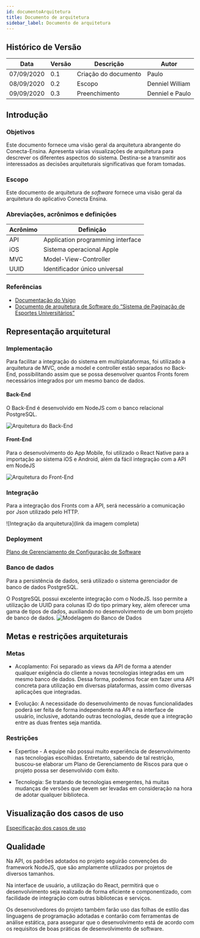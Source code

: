 ```yaml
---
id: documentoArquitetura
title: Documento de arquitetura
sidebar_label: Documento de arquitetura
---
```


## Histórico de Versão

| Data | Versão | Descrição | Autor |
|--------|-----------|---------------|---------|
| 07/09/2020 | 0.1 | Criação do documento | Paulo |
| 08/09/2020 | 0.2 | Escopo | Denniel William |
| 09/09/2020 | 0.3 | Preenchimento | Denniel e Paulo |


## Introdução

### Objetivos

Este documento fornece uma visão geral da arquitetura abrangente do Conecta-Ensina. Apresenta várias visualizações de arquitetura para descrever os diferentes aspectos do sistema. Destina-se a transmitir aos interessados as decisões arquiteturais significativas que foram tomadas.


### Escopo

Este documento de arquitetura de _software_ fornece uma visão geral da arquitetura do aplicativo Conecta Ensina.


### Abreviações, acrônimos e definições

| Acrônimo | Definição |
|---|---|
| API | Application programming interface |
| iOS | Sistema operacional Apple |
| MVC | Model-View-Controller |
| UUID | Identificador único universal |

### Referências

* [Documentação do Vsign](https://fga-eps-mds.github.io/2019.2-Vsign/project/architectureDocument/)<br>
* [Documento de arquitetura de Software do “Sistema de Paginação de Esportes Universitários”](http://www.facom.ufu.br/~flavio/pds1/files/2016-01/Documento%20de%20Arquitetura%20de%20Software%20do%20SPEU%201-Exemplo-RUP.pdf)<br>


## Representação arquitetural

### Implementação

Para facilitar a integração do sistema em multiplataformas, foi utilizado a arquitetura de MVC, onde a model e controller estão separados no Back-End, possibilitando assim que se possa desenvolver quantos Fronts forem necessários integrados por um mesmo banco de dados.

#### Back-End

O Back-End é desenvolvido em NodeJS com o banco relacional PostgreSQL.

![Arquitetura do Back-End](link)

#### Front-End

Para o desenvolvimento do App Mobile, foi utilizado o React Native para a importação ao sistema iOS e Android, além da fácil integração com a API em NodeJS

![Arquitetura do Front-End](link)

### Integração

Para a integração dos Fronts com a API, será necessário a comunicação por Json utilizado pelo HTTP.

![Integração da arquitetura](link da imagem completa)

### Deployment

[Plano de Gerenciamento de Configuração de Software](gerenciamentoConfiguracaoSoftware)

### Banco de dados

Para a persistência de dados, será utilizado o sistema gerenciador de banco de dados PostgreSQL.

O PostgreSQL possui excelente integração com o NodeJS. Isso permite a utilização de UUID para colunas ID do tipo primary key, além oferecer uma gama de tipos de dados, auxiliando no desenvolvimento de um bom projeto de banco de dados.
![Modelagem do Banco de Dados](link)

## Metas e restrições arquiteturais

### Metas

* Acoplamento: Foi separado as views da API de forma a atender qualquer exigência do cliente a novas tecnologias integradas em um mesmo banco de dados. Dessa forma, podemos focar em fazer uma API concreta para utilização em diversas plataformas, assim como diversas aplicações que integradas.

* Evolução: A necessidade do desenvolvimento de novas funcionalidades poderá ser feita de forma independente na API e na interface de usuário, inclusive, adotando outras tecnologias, desde que a integração entre as duas frentes seja mantida.

### Restrições

* Expertise - A equipe não possui muito experiência de desenvolvimento nas tecnologias escolhidas. Entretanto, sabendo de tal restrição, buscou-se elaborar um Plano de Gerenciamento de Riscos para que o projeto possa ser desenvolvido com êxito.

* Tecnologia: Se tratando de tecnologias emergentes, há muitas mudanças de versões que devem ser levadas em consideração na hora de adotar qualquer biblioteca.

## Visualização dos casos de uso

[Especificação dos casos de uso](especificacaoCasosDeUso)


## Qualidade

Na API, os padrões adotados no projeto seguirão convenções do framework NodeJS, que são amplamente utilizados por projetos de diversos tamanhos.

Na interface de usuário, a utilização do React, permitirá que o desenvolvimento seja realizado de forma eficiente e componentizado, com facilidade de integração com outras bibliotecas e serviços.

Os desenvolvedores do projeto também farão uso das folhas de estilo das linguagens de programação adotadas e contarão com ferramentas de análise estática, para assegurar que o desenvolvimento está de acordo com os requisitos de boas práticas de desenvolvimento de software.

